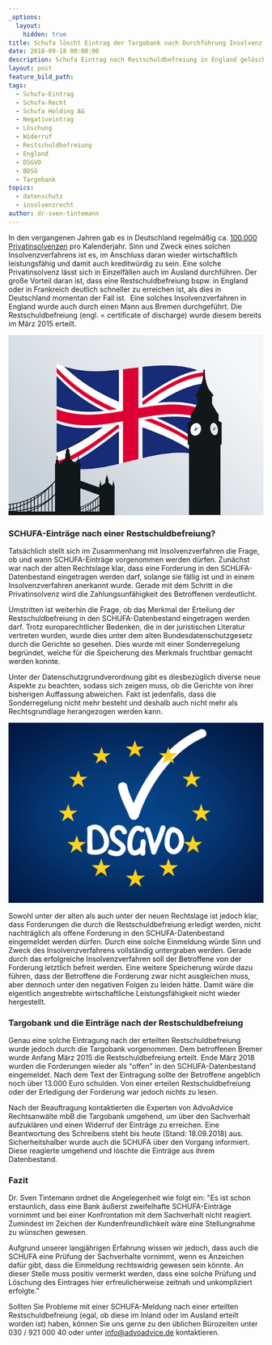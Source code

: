 ```yaml
---
_options:
  layout:
    hidden: true
title: Schufa löscht Eintrag der Targobank nach Durchführung Insolvenz in England
date: 2018-09-18 00:00:00
description: Schufa Eintrag nach Restschuldbefreiung in England gelöscht
layout: post
feature_bild_path:
tags:
  - Schufa-Eintrag
  - Schufa-Recht
  - Schufa Holding AG
  - Negativeintrag
  - Löschung
  - Widerruf
  - Restschuldbefreiung
  - England
  - DSGVO
  - BDSG
  - Targobank
topics:
  - datenschutz
  - insolvenzrecht
author: dr-sven-tintemann
---
```


In den vergangenen Jahren gab es in Deutschland regelm&auml;&szlig;ig ca. [100.000 Privatinsolvenzen](https://de.statista.com/statistik/daten/studie/150565/umfrage/privatinsolvenzen-in-deutschland-seit-2000/) pro Kalenderjahr. Sinn und Zweck eines solchen Insolvenzverfahrens ist es, im Anschluss daran wieder wirtschaftlich leistungsf&auml;hig und damit auch kreditw&uuml;rdig zu sein. Eine solche Privatinsolvenz l&auml;sst sich in Einzelf&auml;llen auch im Ausland durchf&uuml;hren. Der gro&szlig;e Vorteil daran ist, dass eine Restschuldbefreiung bspw. in England oder in Frankreich deutlich schneller zu erreichen ist, als dies in Deutschland momentan der Fall ist.&nbsp; Eine solches Insolvenzverfahren in England wurde auch durch einen Mann aus Bremen durchgef&uuml;hrt. Die Restschuldbefreiung (engl. = certificate of discharge) wurde diesem bereits im M&auml;rz 2015 erteilt.

![England Grafik - Pixabay](/uploads/flag-1177326-640.png "Insolvenz und Restschuldbefreiung in England")

### SCHUFA-Eintr&auml;ge nach einer Restschuldbefreiung?

Tats&auml;chlich stellt sich im Zusammenhang mit Insolvenzverfahren die Frage, ob und wann SCHUFA-Eintr&auml;ge vorgenommen werden d&uuml;rfen. Zun&auml;chst war nach der alten Rechtslage klar, dass eine Forderung in den SCHUFA-Datenbestand eingetragen werden darf, solange sie f&auml;llig ist und in einem Insolvenzverfahren anerkannt wurde. Gerade mit dem Schritt in die Privatinsolvenz wird die Zahlungsunf&auml;higkeit des Betroffenen verdeutlicht.

Umstritten ist weiterhin die Frage, ob das Merkmal der Erteilung der Restschuldbefreiung in den SCHUFA-Datenbestand eingetragen werden darf. Trotz europarechtlicher Bedenken, die in der juristischen Literatur vertreten wurden, wurde dies unter dem alten Bundesdatenschutzgesetz durch die Gerichte so gesehen. Dies wurde mit einer Sonderregelung begr&uuml;ndet, welche f&uuml;r die Speicherung des Merkmals fruchtbar gemacht werden konnte.

Unter der Datenschutzgrundverordnung gibt es diesbez&uuml;glich diverse neue Aspekte zu beachten, sodass sich zeigen muss, ob die Gerichte von ihrer bisherigen Auffassung abweichen. Fakt ist jedenfalls, dass die Sonderregelung nicht mehr besteht und deshalb auch nicht mehr als Rechtsgrundlage herangezogen werden kann.

![](/uploads/dsgvo-3446011-1920-4.jpg)

Sowohl unter der alten als auch unter der neuen Rechtslage ist jedoch klar, dass Forderungen die durch die Restschuldbefreiung erledigt werden, nicht nachtr&auml;glich als offene Forderung in den SCHUFA-Datenbestand eingemeldet werden d&uuml;rfen. Durch eine solche Einmeldung w&uuml;rde Sinn und Zweck des Insolvenzverfahrens vollst&auml;ndig untergraben werden. Gerade durch das erfolgreiche Insolvenzverfahren soll der Betroffene von der Forderung letztlich befreit werden. Eine weitere Speicherung w&uuml;rde dazu f&uuml;hren, dass der Betroffene die Forderung zwar nicht ausgleichen muss, aber dennoch unter den negativen Folgen zu leiden h&auml;tte. Damit w&auml;re die eigentlich angestrebte wirtschaftliche Leistungsf&auml;higkeit nicht wieder hergestellt.

### Targobank und die Eintr&auml;ge nach der Restschuldbefreiung

Genau eine solche Eintragung nach der erteilten Restschuldbefreiung wurde jedoch durch die Targobank vorgenommen. Dem betroffenen Bremer wurde Anfang M&auml;rz 2015 die Restschuldbefreiung erteilt. Ende M&auml;rz 2018 wurden die Forderungen wieder als "offen" in den SCHUFA-Datenbestand eingemeldet. Nach dem Text der Eintragung sollte der Betroffene angeblich noch &uuml;ber 13.000 Euro schulden. Von einer erteilen Restschuldbefreiung oder der Erledigung der Forderung war jedoch nichts zu lesen.

Nach der Beauftragung kontaktierten die Experten von AdvoAdvice Rechtsanw&auml;lte mbB die Targobank umgehend, um &uuml;ber den Sachverhalt aufzukl&auml;ren und einen Widerruf der Eintr&auml;ge zu erreichen. Eine Beantwortung des Schreibens steht bis heute (Stand: 18.09.2018) aus. Sicherheitshalber wurde auch die SCHUFA &uuml;ber den Vorgang informiert. Diese reagierte umgehend und l&ouml;schte die Eintr&auml;ge aus ihrem Datenbestand.

### Fazit

Dr. Sven Tintemann ordnet die Angelegenheit wie folgt ein: "Es ist schon erstaunlich, dass eine Bank &auml;u&szlig;erst zweifelhafte SCHUFA-Eintr&auml;ge vornimmt und bei einer Konfrontation mit dem Sachverhalt nicht reagiert. Zumindest im Zeichen der Kundenfreundlichkeit w&auml;re eine Stellungnahme zu w&uuml;nschen gewesen.

Aufgrund unserer langj&auml;hrigen Erfahrung wissen wir jedoch, dass auch die SCHUFA eine Pr&uuml;fung der Sachverhalte vornimmt, wenn es Anzeichen daf&uuml;r gibt, dass die Einmeldung rechtswidrig gewesen sein k&ouml;nnte. An dieser Stelle muss positiv vermerkt werden, dass eine solche Pr&uuml;fung und L&ouml;schung des Eintrages hier erfreulicherweise zeitnah und unkompliziert erfolgte."

Sollten Sie Probleme mit einer SCHUFA-Meldung nach einer erteilten Restschuldbefreiung (egal, ob diese im Inland oder im Ausland erteilt worden ist) haben, k&ouml;nnen Sie uns gerne zu den &uuml;blichen B&uuml;rozeiten unter 030 / 921 000 40 oder unter info@advoadvice.de kontaktieren.

### &nbsp;